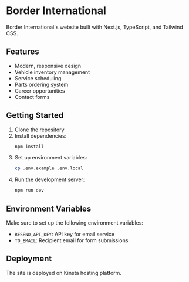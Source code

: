 # Border International

Border International's website built with Next.js, TypeScript, and Tailwind CSS.

## Features

- Modern, responsive design
- Vehicle inventory management
- Service scheduling
- Parts ordering system
- Career opportunities
- Contact forms

## Getting Started

1. Clone the repository
2. Install dependencies:
   ```bash
   npm install
   ```
3. Set up environment variables:
   ```bash
   cp .env.example .env.local
   ```
4. Run the development server:
   ```bash
   npm run dev
   ```

## Environment Variables

Make sure to set up the following environment variables:
- `RESEND_API_KEY`: API key for email service
- `TO_EMAIL`: Recipient email for form submissions

## Deployment

The site is deployed on Kinsta hosting platform.
